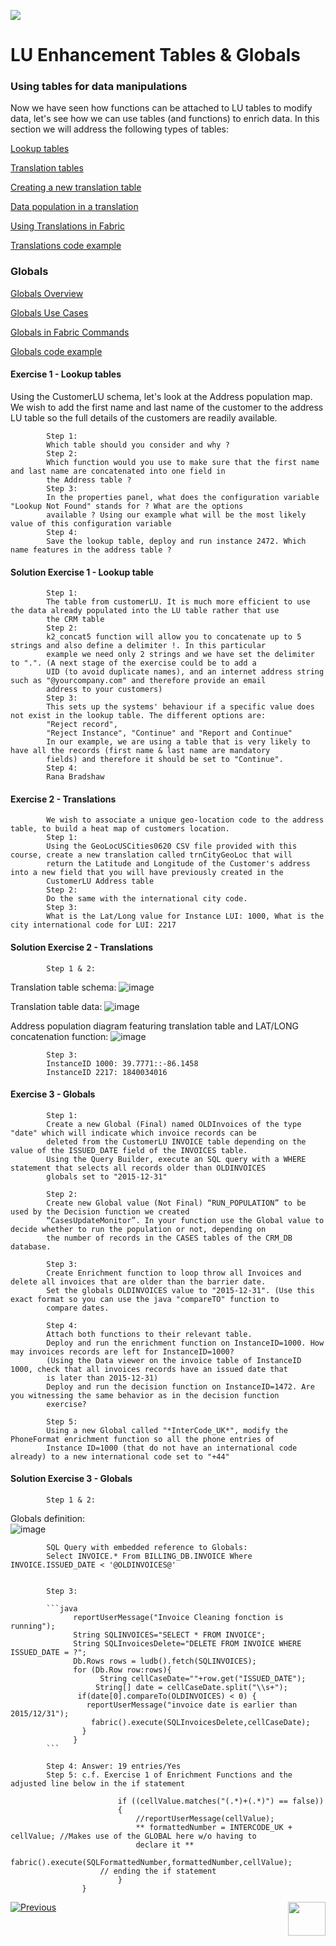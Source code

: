 ![](/academy/Training_Level_1/05_LU_Enhancements/images/EnhancementTablesState.PNG) 

#   LU Enhancement Tables & Globals


### Using tables for data manipulations

Now we have seen how functions can be attached to LU tables to modify data, let's see how we can use tables (and functions) 
to enrich data.
In this section we will address the following types of tables:

[Lookup tables](/articles/07_table_population/11_lookup_tables.md)

[Translation tables](/articles/09_translations/01_translations_overview_and_use_cases.md)

[Creating a new translation table](/articles/09_translations/02_creating_a_new_translation_in_fabric.md) 

[Data population in a translation](/articles/09_translations/03_data_population_in_a_translation.md)

[Using Translations in Fabric](/articles/09_translations/04_using_translations_in_fabric.md)

[Translations code example](/articles/09_translations/05_translations_code_examples.md)



### Globals

[Globals Overview](/articles/08_globals/01_globals_overview.md)

[Globals Use Cases](/articles/08_globals/02_globals_use_cases.md)

[Globals in Fabric Commands](/articles/08_globals/03_set_globals.md)

[Globals code example](/articles/08_globals/04_globals_code_examples.md)



#### Exercise 1 - Lookup tables
Using the CustomerLU schema, let's look at the Address population map. We wish to add the first name and last name of the 
customer to the address LU table so the full details of the customers are readily available.

            Step 1: 
            Which table should you consider and why ?
            Step 2: 
            Which function would you use to make sure that the first name and last name are concatenated into one field in 
            the Address table ?
            Step 3: 
            In the properties panel, what does the configuration variable "Lookup Not Found" stands for ? What are the options 
            available ? Using our example what will be the most likely value of this configuration variable
            Step 4: 
            Save the lookup table, deploy and run instance 2472. Which name features in the address table ?


#### Solution Exercise 1 - Lookup table

            Step 1: 
            The table from customerLU. It is much more efficient to use the data already populated into the LU table rather that use
            the CRM table
            Step 2: 
            k2_concat5 function will allow you to concatenate up to 5 strings and also define a delimiter !. In this particular 
            example we need only 2 strings and we have set the delimiter to ".". (A next stage of the exercise could be to add a 
            UID (to avoid duplicate names), and an internet address string such as "@yourcompany.com" and therefore provide an email
            address to your customers)
            Step 3:
            This sets up the systems' behaviour if a specific value does not exist in the lookup table. The different options are: 
            "Reject record", 
            "Reject Instance", "Continue" and "Report and Continue"
            In our example, we are using a table that is very likely to have all the records (first name & last name are mandatory 
            fields) and therefore it should be set to "Continue".
            Step 4: 
            Rana Bradshaw



#### Exercise 2 - Translations
            We wish to associate a unique geo-location code to the address table, to build a heat map of customers location.
            Step 1: 
            Using the GeoLocUSCities0620 CSV file provided with this course, create a new translation called trnCityGeoLoc that will 
            return the Latitude and Longitude of the Customer's address into a new field that you will have previously created in the 
            CustomerLU Address table
            Step 2: 
            Do the same with the international city code.
            Step 3: 
            What is the Lat/Long value for Instance LUI: 1000, What is the city international code for LUI: 2217


#### Solution Exercise 2 - Translations

            Step 1 & 2:
Translation table schema:
![image](/academy/Training_Level_1/05_LU_Enhancements/images/TransExe2-OverviewCapture%20(3).PNG) 

Translation table data:
![image](/academy/Training_Level_1/05_LU_Enhancements/images/TransExe2-OverviewCapture%20(2).PNG) 

Address population diagram featuring translation table and LAT/LONG concatenation function:
![image](/academy/Training_Level_1/05_LU_Enhancements/images/TransExe2-OverviewCapture%20(1).PNG)

            Step 3:
            InstanceID 1000: 39.7771::-86.1458
            InstanceID 2217: 1840034016
            

#### Exercise 3 - Globals
            Step 1: 
            Create a new Global (Final) named OLDInvoices of the type "date" which will indicate which invoice records can be 
            deleted from the CustomerLU INVOICE table depending on the value of the ISSUED_DATE field of the INVOICES table.
            Using the Query Builder, execute an SQL query with a WHERE statement that selects all records older than OLDINVOICES 
            globals set to "2015-12-31"
            
            Step 2: 
            Create new Global value (Not Final) “RUN_POPULATION” to be used by the Decision function we created 
            “CasesUpdateMonitor”. In your function use the Global value to decide whether to run the population or not, depending on 
            the number of records in the CASES tables of the CRM_DB database. 
            
            Step 3: 
            Create Enrichment function to loop throw all Invoices and delete all invoices that are older than the barrier date.
            Set the globals OLDINVOICES value to "2015-12-31". (Use this exact format so you can use the java "compareTO" function to 
            compare dates. 
            
            Step 4: 
            Attach both functions to their relevant table.
            Deploy and run the enrichment function on InstanceID=1000. How may invoices records are left for InstanceID=1000? 
            (Using the Data viewer on the invoice table of InstanceID 1000, check that all invoices records have an issued date that 
            is later than 2015-12-31)
            Deploy and run the decision function on InstanceID=1472. Are you witnessing the same behavior as in the decision function 
            exercise? 
            
            Step 5:
            Using a new Global called "*InterCode_UK*", modify the PhoneFormat enrichment function so all the phone entries of 
            Instance ID=1000 (that do not have an international code already) to a new international code set to "+44"



#### Solution Exercise 3 - Globals
            Step 1 & 2:
Globals definition:    
![image](/academy/Training_Level_1/05_LU_Enhancements/images/GlobalExe3OverviewCapture.png)
            
            SQL Query with embedded reference to Globals:
            Select INVOICE.* From BILLING_DB.INVOICE Where INVOICE.ISSUED_DATE < '@OLDINVOICES@'
            

            Step 3:      

            ```java
                  reportUserMessage("Invoice Cleaning fonction is running");
                  String SQLINVOICES="SELECT * FROM INVOICE";
                  String SQLInvoicesDelete="DELETE FROM INVOICE WHERE ISSUED_DATE = ?";
                  Db.Rows rows = ludb().fetch(SQLINVOICES);
                  for (Db.Row row:rows){
                        String cellCaseDate=""+row.get("ISSUED_DATE");
                       String[] date = cellCaseDate.split("\\s+");
                   if(date[0].compareTo(OLDINVOICES) < 0) {
                     reportUserMessage("invoice date is earlier than 2015/12/31");
                      fabric().execute(SQLInvoicesDelete,cellCaseDate);
                    }
                  }
            ```

            Step 4: Answer: 19 entries/Yes
            Step 5: c.f. Exercise 1 of Enrichment Functions and the adjusted line below in the if statement

                            if ((cellValue.matches("(.*)+(.*)") == false))
                            {
                                //reportUserMessage(cellValue);
                                ** formattedNumber = INTERCODE_UK + cellValue; //Makes use of the GLOBAL here w/o having to
                                declare it **
                                fabric().execute(SQLFormattedNumber,formattedNumber,cellValue);
                        // ending the if statement		
                            }
                    }
                    
                    
[![Previous](/articles/images/Previous.png)](/academy/Training_Level_1/05_LU_Enhancements/03_LU_Enhancements_Functions_flow.md)
[<img align="right" width="60" height="54" src="/articles/images/Next.png">](/academy/Training_Level_1/05_LU_Enhancements/05_LU_Enhancements_Quiz.md)

